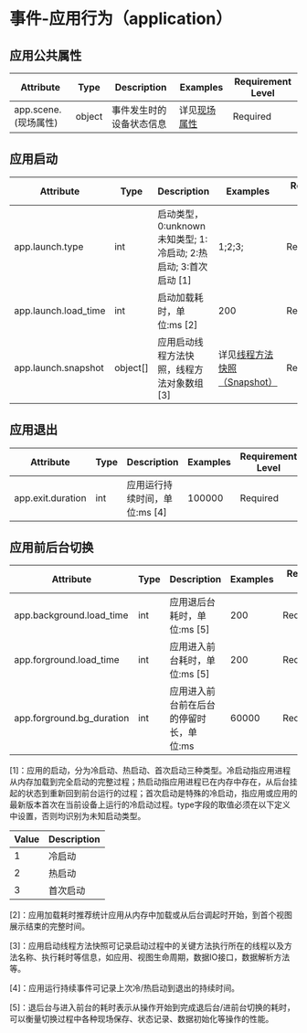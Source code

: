 
# 事件-应用行为（application）

## 应用公共属性

| Attribute | Type | Description | Examples | Requirement Level |
| -- | -- | -- | -- | -- |
| app.scene.(现场属性) | object | 事件发生时的设备状态信息 | 详见[现场属性](./event_scene.md) | Required |

## 应用启动

| Attribute | Type | Description | Examples | Requirement Level |
| -- | -- | -- | -- | -- |
| app.launch.type | int | 启动类型，0:unknown未知类型; 1:冷启动; 2:热启动; 3:首次启动 [1] | 1;2;3; | Required |
| app.launch.load_time | int | 启动加载耗时，单位:ms [2] | 200 | Required |
| app.launch.snapshot | object[] | 应用启动线程方法快照，线程方法对象数组 [3] | 详见[线程方法快照（Snapshot）](./event_user_action.md#线程方法快照snapshot) | Recommended |

## 应用退出

| Attribute | Type | Description | Examples | Requirement Level |
| -- | -- | -- | -- | -- |
| app.exit.duration | int | 应用运行持续时间，单位:ms [4] | 100000 | Required |

## 应用前后台切换

| Attribute | Type | Description | Examples | Requirement Level |
| -- | -- | -- | -- | -- |
| app.background.load_time | int | 应用退后台耗时，单位:ms [5] | 200 | Required |
| app.forground.load_time | int | 应用进入前台耗时，单位:ms [5] | 200 | Required |
| app.forground.bg_duration | int | 应用进入前台前在后台的停留时长，单位:ms | 60000 | Recommended |

[1]：应用的启动，分为冷启动、热启动、首次启动三种类型。冷启动指应用进程从内存加载到完全启动的完整过程；热启动指应用进程已在内存中存在，从后台挂起的状态到重新回到前台运行的过程；首次启动是特殊的冷启动，指应用或应用的最新版本首次在当前设备上运行的冷启动过程。type字段的取值必须在以下定义中设置，否则均识别为未知启动类型。

| Value | Description |
| -- | -- |
| 1 | 冷启动 |
| 2 | 热启动 |
| 3 | 首次启动 |

[2]：应用加载耗时推荐统计应用从内存中加载或从后台调起时开始，到首个视图展示结束的完整时间。

[3]：应用启动线程方法快照可记录启动过程中的关键方法执行所在的线程以及方法名称、执行耗时等信息，如应用、视图生命周期，数据IO接口，数据解析方法等。

[4]：应用运行持续事件可记录上次冷/热启动到退出的持续时间。

[5]：退后台与进入前台的耗时表示从操作开始到完成退后台/进前台切换的耗时，可以衡量切换过程中各种现场保存、状态记录、数据初始化等操作的性能。
